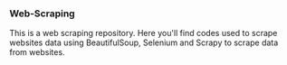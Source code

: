 ### Web-Scraping

This is a web scraping repository. Here you'll find codes used to scrape websites data using BeautifulSoup, Selenium and Scrapy to scrape data from websites.
